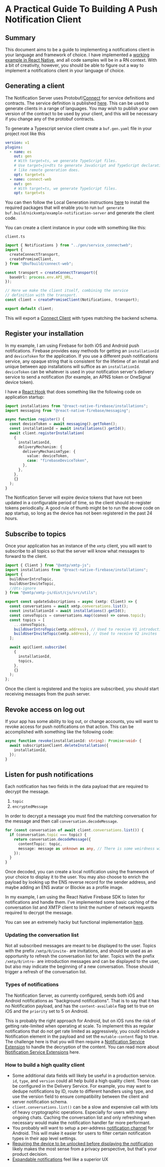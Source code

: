 # A Practical Guide To Building A Push Notification Client

## Summary

This document aims to be a guide to implementing a notifications client in your language and framework of choice. I have implemented a [working example in React Native](https://github.com/xmtp/example-chat-react-native/pull/6), and all code samples will be in a RN context. With a bit of creativity, however, you should be able to figure out a way to implement a notifications client in your language of choice.

## Generating a client

The Notification Server uses Protobuf/[Connect](https://connect.build/docs/introduction) for service definitions and contracts. The service definition is published [here](https://buf.build/nickxmtp/example-notification-server/docs/main:notifications.v1). This can be used to generate clients in a range of languages. You may wish to publish your own version of the contract to be used by your client, and this will be necessary if you change any of the protobuf contracts.

To generate a Typescript service client create a `buf.gen.yaml` file in your project root like this

```yaml
version: v1
plugins:
  - name: es
    out: gen
    # With target=ts, we generate TypeScript files.
    # Use target=js+dts to generate JavaScript and TypeScript declaration files
    # like remote generation does.
    opt: target=ts
  - name: connect-web
    out: gen
    # With target=ts, we generate TypeScript files.
    opt: target=ts
```

You can then follow the Local Generation instructions [here](https://connect.build/docs/web/generating-code#local-generation) to install the required packages that will enable you to run `buf generate buf.build/nickxmtp/example-notification-server` and generate the client code.

You can create a client instance in your code with something like this:

`client.ts`

```ts
import { Notifications } from "../gen/service_connectweb";
import {
  createConnectTransport,
  createPromiseClient,
} from "@bufbuild/connect-web";

const transport = createConnectTransport({
  baseUrl: process.env.API_URL,
});

// Here we make the client itself, combining the service
// definition with the transport.
const client = createPromiseClient(Notifications, transport);

export default client;
```

This will export a [Connect Client](https://connect.build/docs/web/using-clients#promises) with types matching the backend schema.

## Register your installation

In my example, I am using Firebase for both iOS and Android push notifications. Firebase provides easy methods for getting an `installationId` and `deviceToken` for the application. If you use a different push notifications service, any opaque string that is consistent for the lifetime of an install and unique between app installations will suffice as an `installationId`. `deviceToken` can be whatever is used in your notification server's delivery service to send a notification (for example, an APNS token or OneSignal device token).

I have a [React Hook](https://github.com/xmtp/example-chat-react-native/blob/nm/add-firebase/hooks/useRegister.ts#L26) that does something like the following code on application startup:

```ts
import installations from "@react-native-firebase/installations";
import messaging from "@react-native-firebase/messaging";

async function register() {
  const deviceToken = await messaging().getToken();
  const installationId = await installations().getId();
  await client.registerInstallation(
    {
      installationId,
      deliveryMechanism: {
        deliveryMechanismType: {
          value: deviceToken,
          case: "firebaseDeviceToken",
        },
      },
    },
    {}
  );
}
```

The Notification Server will expire device tokens that have not been updated in a configurable period of time, so the client should re-register tokens periodically. A good rule of thumb might be to run the above code on app startup, so long as the device has not been registered in the past 24 hours.

## Subscribe to topics

Once your application has an instance of the `xmtp` client, you will want to subscribe to all topics so that the server will know what messages to forward to the client.

```ts
import { Client } from "@xmtp/xmtp-js";
import installations from "@react-native-firebase/installations";
import {
  buildUserIntroTopic,
  buildUserInviteTopic,
  //@ts-ignore
} from "@xmtp/xmtp-js/dist/cjs/src/utils";

export const updateSubscriptions = async (xmtp: Client) => {
  const conversations = await xmtp.conversations.list();
  const installationId = await installations().getId();
  const convoTopics = conversations.map((convo) => convo.topic);
  const topics = [
    ...convoTopics,
    buildUserIntroTopic(xmtp.address), // Used to receive V1 introductions
    buildUserInviteTopic(xmtp.address), // Used to receive V2 invites
  ];

  await apiClient.subscribe(
    {
      installationId,
      topics,
    },
    {}
  );
};
```

Once the client is registered and the topics are subscribed, you should start receiving messages from the push server.

## Revoke access on log out

If your app has some ability to log out, or change accounts, you will want to revoke access for push notifications on that action. This can be accomplished with something like the following code:

```ts
async function revoke(installationId: string): Promise<void> {
  await subscriptionClient.deleteInstallation({
    installationId,
  });
}
```

## Listen for push notifications

Each notification has two fields in the data payload that are required to decrypt the message.

1. `topic`
2. `encryptedMessage`

In order to decrypt a message you must find the matching conversation for the message and then call `conversation.decodeMessage`.

```ts
for (const conversation of await client.conversations.list()) {
  if (conversation.topic === topic) {
    return conversation.decodeMessage({
      contentTopic: topic,
      message: message as unknown as any, // There is some weirdness with the generated types here
    });
  }
}
```

Once decoded, you can create a local notification using the framework of your choice to display it to the user. You may also choose to enrich the payload by looking up the ENS reverse record for the sender address, and maybe adding an ENS avatar or Blockie as a profile image.

In my example, I am using the React Native Firebase SDK to listen for notifications and handle them. I've implemented some basic caching of the conversation list and XMTP client to limit the number of network requests required to decrypt the message.

You can see an extremely hacky but functional implementation [here](https://github.com/xmtp/example-chat-react-native/blob/nm/add-firebase/lib/notifications.ts).

### Updating the conversation list

Not all subscribed messages are meant to be displayed to the user. Topics with the prefix `/xmtp/0/invite-` are invitations, and should be used as an opportunity to refresh the conversation list for later. Topics with the prefix `/xmtp/0/intro-` are introduction messages and can be displayed to the user, but also may indicate the beginning of a new conversation. Those should trigger a refresh of the conversation list.

### Types of notifications

The Notification Server, as currently configured, sends both iOS and Android notifications as "background notifications". That is to say that it has no Notification payload, and has the `content-available` flag set to true on iOS and the `priority` set to 5 on Android.

This is probably the right approach for Android, but on iOS runs the risk of getting rate-limited when operating at scale. To implement this as regular notifications that do not get rate limited as aggressively, you could include a Notification element in the payload and set the `mutable-content` flag to true. The challenge here is that you will then require a [Notification Service Extension](https://developer.apple.com/documentation/usernotifications/modifying_content_in_newly_delivered_notifications) to handle the decryption of the content. You can read more about [Notification Service Extensions](https://www.strv.com/blog/app-extensions-introduction-to-notification-service-engineering) here.

### How to build a high quality client

- Some additional data fields will likely be useful in a production service. `id`, `type`, and `version` could all help build a high quality client. Those can be configured in the Delivery Service. For example, you may want to dedupe notifications by ID, route to different handlers using type, and use the version field to ensure compatibility between the client and server notification schema.
- `client.conversations.list()` can be a slow and expensive call with lots of heavy cryptographic operations. Especially for users with many ongoing chats. Caching the conversation list and only refreshing when necessary would make the notification handler far more performant.
- You probably will want to setup a per-address [notification channel](https://developer.android.com/develop/ui/views/notifications/channels&sa=D&source=docs&ust=1670358576222497&usg=AOvVaw0Iw1wSN2CR-pPhCX5tCLQF) for Android. This will make it easier for users to filter certain notification types in their app level settings.
- [Requiring the device to be unlocked before displaying the notification](https://developer.android.com/develop/ui/views/notifications#ActionsRequireUnlockedDevice) likely makes the most sense from a privacy perspective, but that's your product decision.
- [Expandable notifications](https://developer.android.com/develop/ui/views/notifications/expanded) feel like a superior UX
